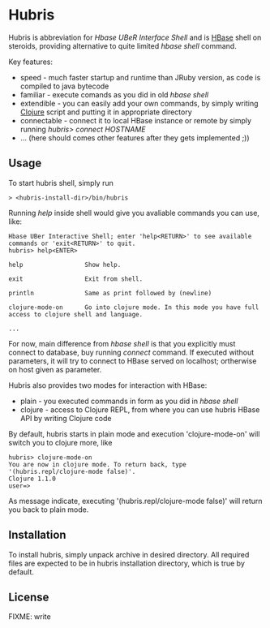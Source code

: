 # Hubris

Hubris is abbreviation for _Hbase UBeR Interface Shell_ and is [HBase](http://hbase.org) shell
on steroids, providing alternative to quite limited _hbase shell_ command.

Key features:

* speed - much faster startup and runtime than JRuby version, as code is compiled to java bytecode
* familiar - execute comands as you did in old _hbase shell_
* extendible - you can easily add your own commands, by simply writing [Clojure](http://clojure.org) script and putting it in appropriate directory
* connectable - connect it to local HBase instance or remote by simply running _hubris> connect HOSTNAME_
* ... (here should comes other features after they gets implemented ;))

## Usage

To start hubris shell, simply run

    > <hubris-install-dir>/bin/hubris

Running _help_ inside shell would give you avaliable commands you can use, like:

    Hbase UBer Interactive Shell; enter 'help<RETURN>' to see available commands or 'exit<RETURN>' to quit.
    hubris> help<ENTER>

    help                 Show help.

    exit                 Exit from shell.

    println              Same as print followed by (newline)

    clojure-mode-on      Go into clojure mode. In this mode you have full access to clojure shell and language.

    ...

For now, main difference from _hbase shell_ is that you explicitly must connect to database, buy running *connect*
command. If executed without parameters, it will try to connect to HBase served on localhost; ortherwise on host given
as parameter.

Hubris also provides two modes for interaction with HBase:

* plain - you executed commands in form as you did in _hbase shell_
* clojure - access to Clojure REPL, from where you can use hubris HBase API by writing Clojure code

By default, hubris starts in plain mode and execution 'clojure-mode-on' will switch you to clojure more, like

    hubris> clojure-mode-on
    You are now in clojure mode. To return back, type '(hubris.repl/clojure-mode false)'.
    Clojure 1.1.0
    user=> 

As message indicate, executing '(hubris.repl/clojure-mode false)' will return you back to plain mode.

## Installation

To install hubris, simply unpack archive in desired directory. All required files are expected
to be in hubris installation directory, which is true by default.

## License

FIXME: write
